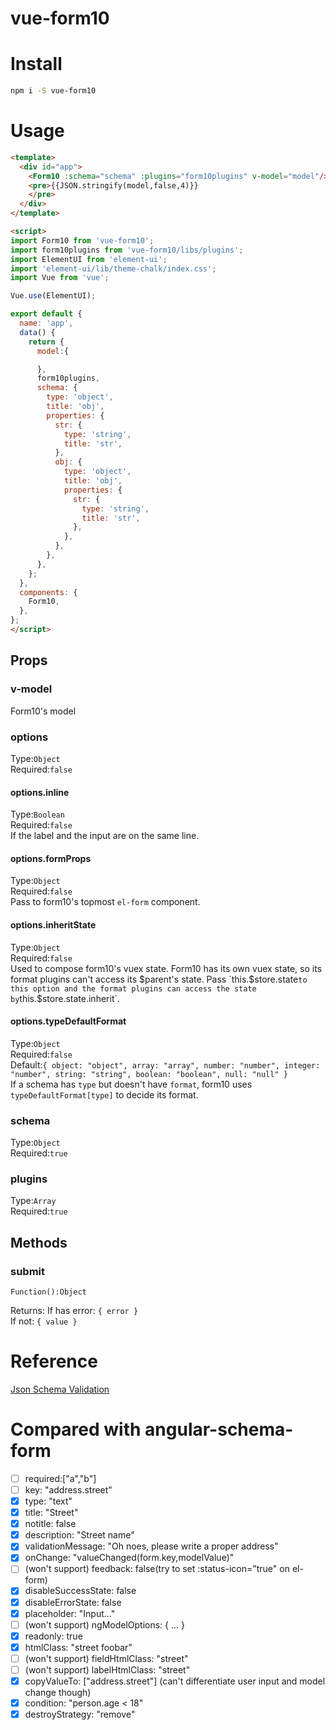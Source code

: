 # vue-form10

# Install
```bash
npm i -S vue-form10
```

# Usage
```html
<template>
  <div id="app">
    <Form10 :schema="schema" :plugins="form10plugins" v-model="model"/>
    <pre>{{JSON.stringify(model,false,4)}}
    </pre>
  </div>
</template>

<script>
import Form10 from 'vue-form10';
import form10plugins from 'vue-form10/libs/plugins';
import ElementUI from 'element-ui';
import 'element-ui/lib/theme-chalk/index.css';
import Vue from 'vue';

Vue.use(ElementUI);

export default {
  name: 'app',
  data() {
    return {
      model:{

      },
      form10plugins,
      schema: {
        type: 'object',
        title: 'obj',
        properties: {
          str: {
            type: 'string',
            title: 'str',
          },
          obj: {
            type: 'object',
            title: 'obj',
            properties: {
              str: {
                type: 'string',
                title: 'str',
              },
            },
          },
        },
      },
    };
  },
  components: {
    Form10,
  },
};
</script>
```
## Props

### v-model
Form10's model

### options
Type:`Object`  
Required:`false`

#### options.inline
Type:`Boolean`  
Required:`false`  
If the label and the input are on the same line.

#### options.formProps
Type:`Object`  
Required:`false`  
Pass to form10's topmost `el-form` component.

#### options.inheritState
Type:`Object`  
Required:`false`  
Used to compose form10's vuex state. Form10 has its own vuex state, so its format plugins can't access its $parent's state. Pass `this.$store.state` to this option and the format plugins can access the state by `this.$store.state.inherit`.

#### options.typeDefaultFormat
Type:`Object`  
Required:`false`  
Default:`{
    object: "object",
    array: "array",
    number: "number",
    integer: "number",
    string: "string",
    boolean: "boolean",
    null: "null"
}`  
If a schema has `type` but doesn't have `format`, form10 uses `typeDefaultFormat[type]` to decide its format.


### schema
Type:`Object`  
Required:`true`

### plugins
Type:`Array`  
Required:`true`  

## Methods

### submit
`Function():Object`

Returns:
If has error: `{ error }`  
If not: `{ value }`


# Reference
[Json Schema Validation](http://json-schema.org/latest/json-schema-validation.html)





# Compared with angular-schema-form
* [ ]  required:["a","b"]
* [ ]  key: "address.street"  
* [x]  type: "text"  
* [x]  title: "Street"  
* [x]  notitle: false  
* [x]  description: "Street name"  
* [x]  validationMessage: "Oh noes, please write a proper address"  
* [x]  onChange: "valueChanged(form.key,modelValue)"  
* [ ]  (won't support) feedback: false(try to set :status-icon="true" on el-form)
* [x]  disableSuccessState: false  
* [x]  disableErrorState: false  
* [x]  placeholder: "Input..."  
* [ ]  (won't support) ngModelOptions: { ... }  
* [x]  readonly: true                                 
* [x]  htmlClass: "street foobar"  
* [ ]  (won't support) fieldHtmlClass: "street"  
* [ ]  (won't support) labelHtmlClass: "street"  
* [x]  copyValueTo: ["address.street"] (can't differentiate user input and model change though)
* [x]  condition: "person.age < 18"  
* [x]  destroyStrategy: "remove" 
